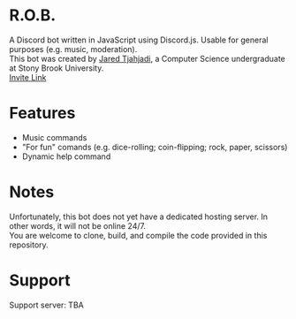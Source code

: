 # R.O.B.
A Discord bot written in JavaScript using Discord.js. Usable for general purposes (e.g. music, moderation).  
This bot was created by [Jared Tjahjadi](mailto:jaredtjahjadi@gmail.com), a Computer Science undergraduate at Stony Brook University.  
[Invite Link](https://discord.com/api/oauth2/authorize?client_id=720673589258616874&permissions=8&scope=bot)

# Features
* Music commands
* "For fun" comands (e.g. dice-rolling; coin-flipping; rock, paper, scissors)
* Dynamic help command

# Notes
Unfortunately, this bot does not yet have a dedicated hosting server. In other words, it will not be online 24/7.  
You are welcome to clone, build, and compile the code provided in this repository.

# Support
Support server: TBA  